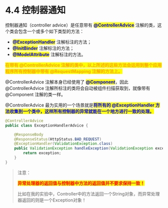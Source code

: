 # 4.4 控制器通知

控制器通知（controller advice）是任意带有 <mark style="color:blue;">**@ControllerAdvice**</mark> 注解的类，这个类会包含一个或多个如下类型的方法：

* <mark style="color:blue;">**@ExceptionHandler**</mark> 注解标注的方法；
* <mark style="color:blue;">**@InitBinder**</mark> 注解标注的方法；
* <mark style="color:blue;">**@ModelAttribute**</mark> 注解标注的方法。

<mark style="color:orange;">**在带有 @ControllerAdvice 注解的类中，以上所述的这些方法会运用到整个应用程序所有控制器中带有 @RequestMapping 注解的方法上。**</mark>

@ControllerAdvice 注解本身已经使用了 <mark style="color:blue;">**@Component**</mark>，因此@ControllerAdvice 注解所标注的类将会自动被组件扫描获取到，就像带有 @Component 注解的类一样。

@ControllerAdvice 最为实用的一个场景就是<mark style="color:blue;">**将所有的 @ExceptionHandler 方法收集到一个类中，这样所有控制器的异常就能在一个地方进行一致的处理。**</mark>

```java
@ControllerAdvice
public class ExceptionHandlerAdvice {

    @ResponseBody
    @ResponseStatus(HttpStatus.BAD_REQUEST)
    @ExceptionHandler(ValidationException.class)
    public ValidationException handleException(ValidationException exception) {
        return exception;
    }
}
```

> 注意：
>
> <mark style="color:red;">**异常处理器的返回值与控制器中方法的返回值并不要求保持一致！**</mark>
>
> 比如在我的实验中，Controller中的方法返回一个String对象，而异常处理器返回的则是一个Exception对象！
